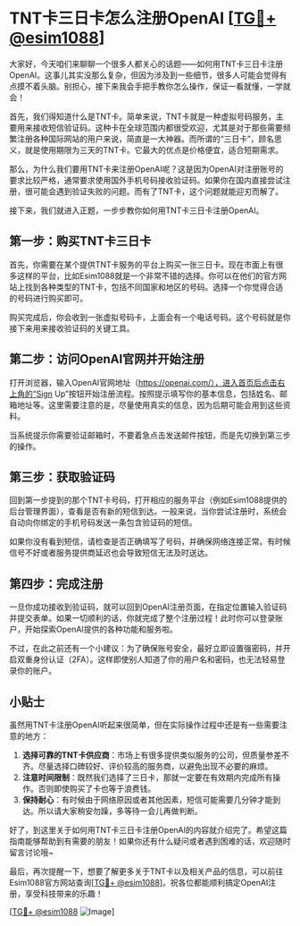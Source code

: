 # TNT卡三日卡怎么注册OpenAI [[TG💪+ @esim1088](https://t.me/s/esim1088)]

大家好，今天咱们来聊聊一个很多人都关心的话题——如何用TNT卡三日卡注册OpenAI。这事儿其实没那么复杂，但因为涉及到一些细节，很多人可能会觉得有点摸不着头脑。别担心，接下来我会手把手教你怎么操作，保证一看就懂，一学就会！

首先，我们得知道什么是TNT卡。简单来说，TNT卡就是一种虚拟号码服务，主要用来接收短信验证码。这种卡在全球范围内都很受欢迎，尤其是对于那些需要频繁注册各种国际网站的用户来说，简直是一大神器。而所谓的“三日卡”，顾名思义，就是使用期限为三天的TNT卡。它最大的优点是价格便宜，适合短期需求。

那么，为什么我们要用TNT卡来注册OpenAI呢？这是因为OpenAI对注册账号的要求比较严格，通常要求使用国外手机号码接收验证码。如果你在国内直接尝试注册，很可能会遇到验证失败的问题。而有了TNT卡，这个问题就能迎刃而解了。

接下来，我们就进入正题，一步步教你如何用TNT卡三日卡注册OpenAI。

## 第一步：购买TNT卡三日卡

首先，你需要在某个提供TNT卡服务的平台上购买一张三日卡。现在市面上有很多这样的平台，比如Esim1088就是一个非常不错的选择。你可以在他们的官方网站上找到各种类型的TNT卡，包括不同国家和地区的号码。选择一个你觉得合适的号码进行购买即可。

购买完成后，你会收到一张虚拟号码卡，上面会有一个电话号码。这个号码就是你接下来用来接收验证码的关键工具。

## 第二步：访问OpenAI官网并开始注册

打开浏览器，输入OpenAI官网地址（https://openai.com/），进入首页后点击右上角的“Sign Up”按钮开始注册流程。按照提示填写你的基本信息，包括姓名、邮箱地址等。这里需要注意的是，尽量使用真实的信息，因为后期可能会用到这些资料。

当系统提示你需要验证邮箱时，不要着急点击发送邮件按钮，而是先切换到第三步的操作。

## 第三步：获取验证码

回到第一步提到的那个TNT卡号码，打开相应的服务平台（例如Esim1088提供的后台管理界面），查看是否有新的短信到达。一般来说，当你尝试注册时，系统会自动向你绑定的手机号码发送一条包含验证码的短信。

如果你没有看到短信，请检查是否正确填写了号码，并确保网络连接正常。有时候信号不好或者服务提供商延迟也会导致短信无法及时送达。

## 第四步：完成注册

一旦你成功接收到验证码，就可以回到OpenAI注册页面，在指定位置输入验证码并提交表单。如果一切顺利的话，你就完成了整个注册过程！此时你可以登录账户，开始探索OpenAI提供的各种功能和服务啦。

不过，在此之前还有一个小建议：为了确保账号安全，最好立即设置强密码，并开启双重身份认证（2FA）。这样即使别人知道了你的用户名和密码，也无法轻易登录你的账户。

## 小贴士

虽然用TNT卡注册OpenAI听起来很简单，但在实际操作过程中还是有一些需要注意的地方：

1. **选择可靠的TNT卡供应商**：市场上有很多提供类似服务的公司，但质量参差不齐。尽量选择口碑较好、评价较高的服务商，以避免出现不必要的麻烦。
2. **注意时间限制**：既然我们选择了三日卡，那就一定要在有效期内完成所有操作。否则即使购买了卡也等于浪费钱。
3. **保持耐心**：有时候由于网络原因或者其他因素，短信可能需要几分钟才能到达。所以请大家稍安勿躁，多等待一会儿再做判断。

好了，到这里关于如何用TNT卡三日卡注册OpenAI的内容就介绍完了。希望这篇指南能够帮助到有需要的朋友！如果你还有什么疑问或者遇到困难的话，欢迎随时留言讨论哦~

最后，再次提醒一下，想要了解更多关于TNT卡以及相关产品的信息，可以前往Esim1088官方网站查询[[TG💪+ @esim1088](https://t.me/s/esim1088)]。祝各位都能顺利搞定OpenAI注册，享受科技带来的乐趣！

[[TG💪+ @esim1088](https://t.me/s/esim1088) ![Image](https://i.postimg.cc/4NQfJmqS/Snipaste-2025-05-13-00-14-12.png)]